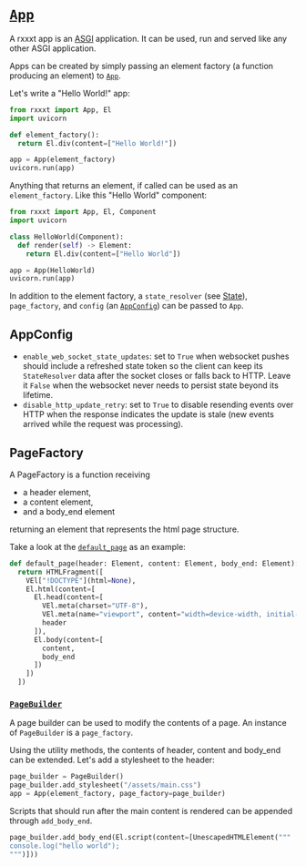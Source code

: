 # [`App`](./api.md#rxxxt.app.App)

A rxxxt app is an [ASGI](https://asgi.readthedocs.io/en/latest/specs/main.html) application. It can be used, run and served like any other ASGI application.

Apps can be created by simply passing an element factory (a function producing an element) to [`App`](./api.md#rxxxt.app.App).

Let's write a "Hello World!" app:
```python
from rxxxt import App, El
import uvicorn

def element_factory():
  return El.div(content=["Hello World!"])

app = App(element_factory)
uvicorn.run(app)
```

Anything that returns an element, if called can be used as an `element_factory`.
Like this "Hello World" component:

```python
from rxxxt import App, El, Component
import uvicorn

class HelloWorld(Component):
  def render(self) -> Element:
    return El.div(content=["Hello World"])

app = App(HelloWorld)
uvicorn.run(app)
```

In addition to the element factory, a `state_resolver` (see [State](./state.md)), `page_factory`, and `config` (an [`AppConfig`](./api.md#rxxxt.session.AppConfig)) can be passed to `App`.

## AppConfig

- `enable_web_socket_state_updates`: set to `True` when websocket pushes should include a refreshed state token so the client can keep its `StateResolver` data after the socket closes or falls back to HTTP. Leave it `False` when the websocket never needs to persist state beyond its lifetime.
- `disable_http_update_retry`: set to `True` to disable resending events over HTTP when the response indicates the update is stale (new events arrived while the request was processing).

## PageFactory

A PageFactory is a function receiving

- a header element,
- a content element,
- and a body_end element

returning an element that represents the html page structure.

Take a look at the [`default_page`](./api.md#rxxxt.page.default_page) as an example:
```python
def default_page(header: Element, content: Element, body_end: Element):
  return HTMLFragment([
    VEl["!DOCTYPE"](html=None),
    El.html(content=[
      El.head(content=[
        VEl.meta(charset="UTF-8"),
        VEl.meta(name="viewport", content="width=device-width, initial-scale=1.0"),
        header
      ]),
      El.body(content=[
        content,
        body_end
      ])
    ])
  ])
```

### [`PageBuilder`](./api.md#rxxxt.page.PageBuilder)
A page builder can be used to modify the contents of a page.
An instance of `PageBuilder` is a `page_factory`.

Using the utility methods, the contents of header, content and body_end can be extended.
Let's add a stylesheet to the header:
```python
page_builder = PageBuilder()
page_builder.add_stylesheet("/assets/main.css")
app = App(element_factory, page_factory=page_builder)
```

Scripts that should run after the main content is rendered can be appended through `add_body_end`.
```python
page_builder.add_body_end(El.script(content=[UnescapedHTMLElement("""
console.log("hello world");
""")]))
```
